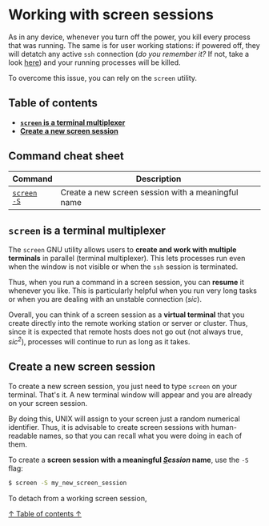 # Working with screen sessions
As in any device, whenever you turn off the power, you kill every process that was running. The same is for user working stations: if powered off, they will detatch any active <code>ssh</code> connection (*do you remember it?* If not, take a look [here](./01_bash_basics.md/#ssh-to-login-to-a-remote-machine-or-server)) and your running processes will be killed.

To overcome this issue, you can rely on the <code>screen</code> utility.

## Table of contents
* **[<code>screen</code> is a terminal multiplexer](#screen-is-a-terminal-multiplexer)**
* **[Create a new screen session](#create-a-new-screen-session)**

## Command cheat sheet
| Command | Description |
| --- | --- |
| [<code>screen -S</code>](#create-a-new-screen-session) | Create a new screen session with a meaningful name |

## <code>screen</code> is a terminal multiplexer
The <code>screen</code> GNU utility allows users to **create and work with multiple terminals** in parallel (terminal multiplexer). This lets processes run even when the window is not visible or when the <code>ssh</code> session is terminated.

Thus, when you run a command in a screen session, you can **resume** it whenever you like. This is particularly helpful when you run very long tasks or when you are dealing with an unstable connection (*sic*).

Overall, you can think of a screen session as a **virtual terminal** that you create directly into the remote working station or server or cluster. Thus, since it is expected that remote hosts does not go out (not always true, *sic<sup>2</sup>*), processes will continue to run as long as it takes.

## Create a new screen session
To create a new screen session, you just need to type <code>screen</code> on your terminal. That's it. A new terminal window will appear and you are already on your screen session.

By doing this, UNIX will assign to your screen just a random numerical identifier. Thus, it is advisable to create screen sessions with human-readable names, so that you can recall what you were doing in each of them.

To create a **screen session with a meaningful *<ins>S</ins>ession* name**, use the <code>-S</code> flag:

```bash
$ screen -S my_new_screen_session
```

To detach from a working screen session, 

[↑ Table of contents ↑](#table-of-contents)